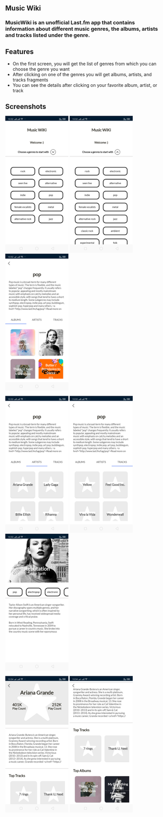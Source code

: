 ## Music Wiki

### MusicWiki is an unofficial Last.fm app that contains information about different music genres, the albums, artists and tracks listed under the genre.

## Features

- On the first screen, you will get the list of genres from which you can choose the genre you want
- After clicking on one of the genres you will get albums, artists, and tracks fragments
- You can see the details after clicking on your favorite album, artist, or track

## Screenshots

<img src="/screenshots/Screenshot_1.png" width="200"/> <img src="/screenshots/Screenshot_2.png" width="200"/> <img src="/screenshots/Screenshot_3.png" width="200"/>

<img src="/screenshots/Screenshot_4.png" width="200"/> <img src="/screenshots/Screenshot_5.png" width="200"/> <img src="/screenshots/Screenshot_6.png" width="200"/>

<img src="/screenshots/Screenshot_7.png" width="200"/> <img src="/screenshots/Screenshot_8.png" width="200"/>
